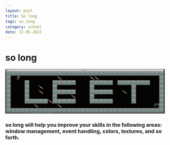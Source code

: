 ```yaml
---
layout: post
title: So long
tags: so_long
category: school
date: 11-05-2022
---
```


# so long
![](/blog/so_long.png)

### so long will help you improve your skills in the following areas: window management, event handling, colors, textures, and so forth.